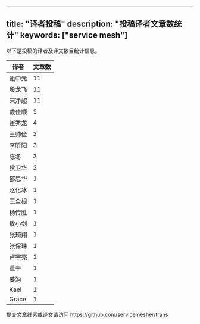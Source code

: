 
---
title: "译者投稿"
description: "投稿译者文章数统计"
keywords: ["service mesh"]
---

以下是投稿的译者及译文数目统计信息。

| 译者 | 文章数 |
| ---- | ---- |
|甄中元 | 11|
|殷龙飞 | 11|
|宋净超 | 11|
|戴佳顺 | 5|
|崔秀龙 | 4|
|王帅俭 | 3|
|李昕阳 | 3|
|陈冬 | 3|
|狄卫华 | 2|
|邵思华 | 1|
|赵化冰 | 1|
|王全根 | 1|
|杨传胜 | 1|
|敖小剑 | 1|
|张琦翔 | 1|
|张保珠 | 1|
|卢宇亮 | 1|
|董干 | 1|
|姜洵 | 1|
|Kael | 1|
|Grace | 1|
提交文章线索或译文请访问 https://github.com/servicemesher/trans

